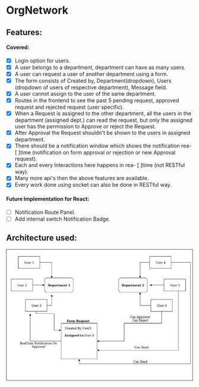 # OrgNetwork

## Features:

  #### Covered:
   - [x] Login option for users.
   - [x] A user belongs to a department, department can have as many users.
   - [x] A user can request a user of another department using a form.
   - [x] The form consists of Created by, Department(dropdown), Users (dropdown of users of
            respective department), Message field.
   - [x] A user cannot assign to the user of the same department.
   - [x] Routes in the frontend to see the past 5 pending request, approved request and
            rejected request (user specific).
   - [x] When a Request is assigned to the other department, all the users in the department (assigned
            dept.) can read the request, but only the assigned user has the permission to Approve or reject
            the Request.
   - [x] After Approval the Request shouldn't be shown to the users in assigned department.
   - [x] There should be a notification window which shows the notification rea- [ ]time (notification on
            form approval or rejection or new Approval request).
   - [x] Each and every Interactions here happens in rea- [ ]time (not RESTful way).
   - [x] Many more api's then the above features are available.
   - [x] Every work done using socket can also be done in RESTful way.
   
   #### Future Implementation for React:
   - [ ] Notification Route Panel.
   - [ ] Add internal switch Notification Badge.
  
  ## Architecture used:
  <img src="./Architecture.png" />
